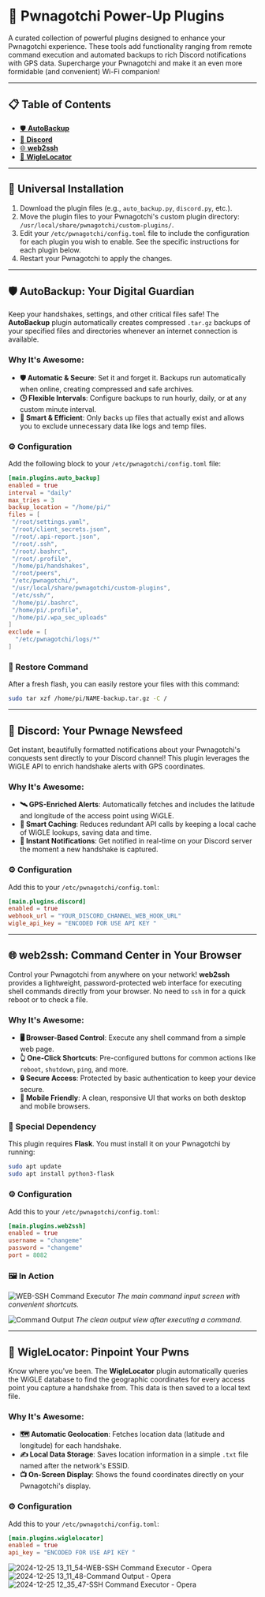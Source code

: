 # 🚀 Pwnagotchi Power-Up Plugins

A curated collection of powerful plugins designed to enhance your Pwnagotchi experience. These tools add functionality ranging from remote command execution and automated backups to rich Discord notifications with GPS data. Supercharge your Pwnagotchi and make it an even more formidable (and convenient) Wi-Fi companion!

---

## 📋 Table of Contents

- [🛡️ **AutoBackup**](#️-autobackup-your-digital-guardian)
- [🔔 **Discord**](#-discord-your-pwnage-newsfeed)
- [🌐 **web2ssh**](#-web2ssh-command-center-in-your-browser)
- [📍 **WigleLocator**](#-wiglelocator-pinpoint-your-pwns)

---

## 🔌 Universal Installation

1.  Download the plugin files (e.g., `auto_backup.py`, `discord.py`, etc.).
2.  Move the plugin files to your Pwnagotchi's custom plugin directory: `/usr/local/share/pwnagotchi/custom-plugins/`.
3.  Edit your `/etc/pwnagotchi/config.toml` file to include the configuration for each plugin you wish to enable. See the specific instructions for each plugin below.
4.  Restart your Pwnagotchi to apply the changes.

---

## 🛡️ AutoBackup: Your Digital Guardian

Keep your handshakes, settings, and other critical files safe! The **AutoBackup** plugin automatically creates compressed `.tar.gz` backups of your specified files and directories whenever an internet connection is available.

### Why It's Awesome:
-   **🛡️ Automatic & Secure**: Set it and forget it. Backups run automatically when online, creating compressed and safe archives.
-   **🕒 Flexible Intervals**: Configure backups to run hourly, daily, or at any custom minute interval.
-   **🧠 Smart & Efficient**: Only backs up files that actually exist and allows you to exclude unnecessary data like logs and temp files.

### ⚙️ Configuration

Add the following block to your `/etc/pwnagotchi/config.toml` file:

```toml
[main.plugins.auto_backup]
enabled = true
interval = "daily"
max_tries = 3
backup_location = "/home/pi/"
files = [
 "/root/settings.yaml",
 "/root/client_secrets.json",
 "/root/.api-report.json",
 "/root/.ssh",
 "/root/.bashrc",
 "/root/.profile",
 "/home/pi/handshakes",
 "/root/peers",
 "/etc/pwnagotchi/",
 "/usr/local/share/pwnagotchi/custom-plugins",
 "/etc/ssh/",
 "/home/pi/.bashrc",
 "/home/pi/.profile",
 "/home/pi/.wpa_sec_uploads"
]
exclude = [
  "/etc/pwnagotchi/logs/*"
]
```

### 🚀 Restore Command

After a fresh flash, you can easily restore your files with this command:

```bash
sudo tar xzf /home/pi/NAME-backup.tar.gz -C /
```

---

## 🔔 Discord: Your Pwnage Newsfeed

Get instant, beautifully formatted notifications about your Pwnagotchi's conquests sent directly to your Discord channel! This plugin leverages the WiGLE API to enrich handshake alerts with GPS coordinates.

### Why It's Awesome:
-   **🛰️ GPS-Enriched Alerts**: Automatically fetches and includes the latitude and longitude of the access point using WiGLE.
-   **🧠 Smart Caching**: Reduces redundant API calls by keeping a local cache of WiGLE lookups, saving data and time.
-   **💬 Instant Notifications**: Get notified in real-time on your Discord server the moment a new handshake is captured.

### ⚙️ Configuration

Add this to your `/etc/pwnagotchi/config.toml`:

```toml
[main.plugins.discord]
enabled = true
webhook_url = "YOUR_DISCORD_CHANNEL_WEB_HOOK_URL"
wigle_api_key = "ENCODED FOR USE API KEY "
```

---

## 🌐 web2ssh: Command Center in Your Browser

Control your Pwnagotchi from anywhere on your network! **web2ssh** provides a lightweight, password-protected web interface for executing shell commands directly from your browser. No need to `ssh` in for a quick reboot or to check a file.

### Why It's Awesome:
-   **🖥️ Browser-Based Control**: Execute any shell command from a simple web page.
-   **👆 One-Click Shortcuts**: Pre-configured buttons for common actions like `reboot`, `shutdown`, `ping`, and more.
-   **🔒 Secure Access**: Protected by basic authentication to keep your device secure.
-   **📱 Mobile Friendly**: A clean, responsive UI that works on both desktop and mobile browsers.

### 🚨 Special Dependency

This plugin requires **Flask**. You must install it on your Pwnagotchi by running:
```bash
sudo apt update
sudo apt install python3-flask
```

### ⚙️ Configuration

Add this to your `/etc/pwnagotchi/config.toml`:

```toml
[main.plugins.web2ssh]
enabled = true
username = "changeme"
password = "changeme"
port = 8082
```

### 🖼️ In Action

![WEB-SSH Command Executor](https://github.com/user-attachments/assets/9d3829ea-a64b-4892-ace7-5c88159ebe57)
*The main command input screen with convenient shortcuts.*

![Command Output](https://github.com/user-attachments/assets/82084845-8e6a-40be-bd2d-47398b5887ea)
*The clean output view after executing a command.*

---

## 📍 WigleLocator: Pinpoint Your Pwns

Know where you've been. The **WigleLocator** plugin automatically queries the WiGLE database to find the geographic coordinates for every access point you capture a handshake from. This data is then saved to a local text file.

### Why It's Awesome:
-   **🗺️ Automatic Geolocation**: Fetches location data (latitude and longitude) for each handshake.
-   **✍️ Local Data Storage**: Saves location information in a simple `.txt` file named after the network's ESSID.
-   **📺 On-Screen Display**: Shows the found coordinates directly on your Pwnagotchi's display.

### ⚙️ Configuration

Add this to your `/etc/pwnagotchi/config.toml`:

```toml
[main.plugins.wiglelocator]
enabled = true
api_key = "ENCODED FOR USE API KEY "

```

![2024-12-25 13_11_54-WEB-SSH Command Executor - Opera](https://github.com/user-attachments/assets/9d3829ea-a64b-4892-ace7-5c88159ebe57)
![2024-12-25 13_11_48-Command Output - Opera](https://github.com/user-attachments/assets/82084845-8e6a-40be-bd2d-47398b5887ea)
![2024-12-25 12_35_47-SSH Command Executor - Opera](https://github.com/user-attachments/assets/99d39e22-e8df-4f8d-86bf-7b967fc345a2)
